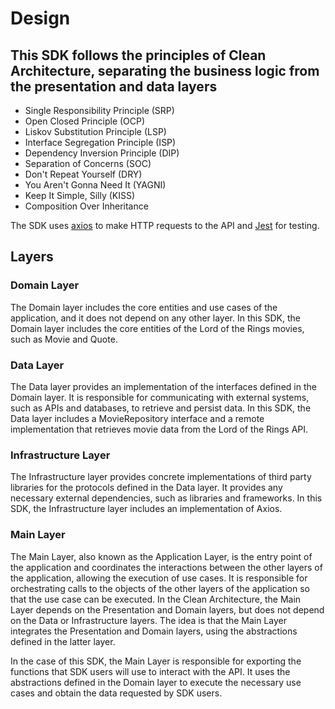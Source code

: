 # Design

## This SDK follows the principles of Clean Architecture, separating the business logic from the presentation and data layers

* Single Responsibility Principle (SRP)
* Open Closed Principle (OCP)
* Liskov Substitution Principle (LSP)
* Interface Segregation Principle (ISP)
* Dependency Inversion Principle (DIP)
* Separation of Concerns (SOC)
* Don't Repeat Yourself (DRY)
* You Aren't Gonna Need It (YAGNI)
* Keep It Simple, Silly (KISS)
* Composition Over Inheritance

The SDK uses [axios](https://axios-http.com/) to make HTTP requests to the API and [Jest](https://jestjs.io/) for testing.

## Layers

### Domain Layer

The Domain layer includes the core entities and use cases of the application, and it does not depend on any other layer. In this SDK, the Domain layer includes the core entities of the Lord of the Rings movies, such as Movie and Quote.

### Data Layer

The Data layer provides an implementation of the interfaces defined in the Domain layer. It is responsible for communicating with external systems, such as APIs and databases, to retrieve and persist data. In this SDK, the Data layer includes a MovieRepository interface and a remote implementation that retrieves movie data from the Lord of the Rings API.

### Infrastructure Layer

The Infrastructure layer provides concrete implementations of third party libraries for the protocols defined in the Data layer. It provides any necessary external dependencies, such as libraries and frameworks. In this SDK, the Infrastructure layer includes an implementation of Axios.

### Main Layer

The Main Layer, also known as the Application Layer, is the entry point of the application and coordinates the interactions between the other layers of the application, allowing the execution of use cases. It is responsible for orchestrating calls to the objects of the other layers of the application so that the use case can be executed. In the Clean Architecture, the Main Layer depends on the Presentation and Domain layers, but does not depend on the Data or Infrastructure layers. The idea is that the Main Layer integrates the Presentation and Domain layers, using the abstractions defined in the latter layer.

In the case of this SDK, the Main Layer is responsible for exporting the functions that SDK users will use to interact with the API. It uses the abstractions defined in the Domain layer to execute the necessary use cases and obtain the data requested by SDK users.
